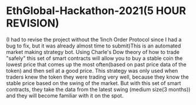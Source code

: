 # EthGlobal-Hackathon-2021(5 HOUR REVISION) 
(I had to revise the project without the 1inch Order Protocol since I had a bug to fix, but it was already almost time to submit)This is an automated market making strategy bot. Using Charle's Dow theory of how to trade "safely" this set of smart contracts will allow you to buy a stable coin the lowest price that comes up the most often(based on past price data of the token) and then sell at a good price. This strategy was only used when traders knew the token they were trading very well, because they know the stable price based on the swing of the market. But with this set of smart contracts, they take the data from the latest swing (medium size(3 months)) and they will become familiar with it on the spot.
